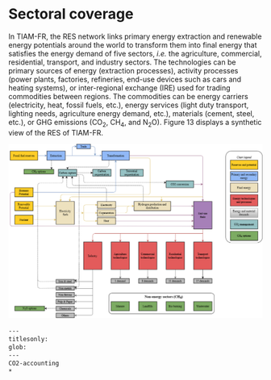 # Sectoral coverage

In TIAM-FR, the RES network links primary energy extraction and renewable energy potentials around the world to transform them into final energy that satisfies the energy demand of five sectors,
*i.e.* the agriculture, commercial, residential, transport, and industry sectors. The technologies can be primary sources of energy (extraction processes), activity processes (power plants, 
factories, refineries, end-use devices such as cars and heating systems), or inter-regional exchange (IRE) used for trading commodities between regions. The commodities can be energy carriers 
(electricity, heat, fossil fuels, etc.), energy services (light duty transport, lighting needs, agriculture energy demand, etc.), materials (cement, steel, etc.), or GHG emissions (CO<sub>2</sub>, CH<sub>4</sub>, and N<sub>2</sub>O). Figure 13 displays a synthetic view of the RES of TIAM-FR.

![RES](RES.png)

```{toctree}
---
titlesonly:
glob:
---
CO2-accounting
*
```
